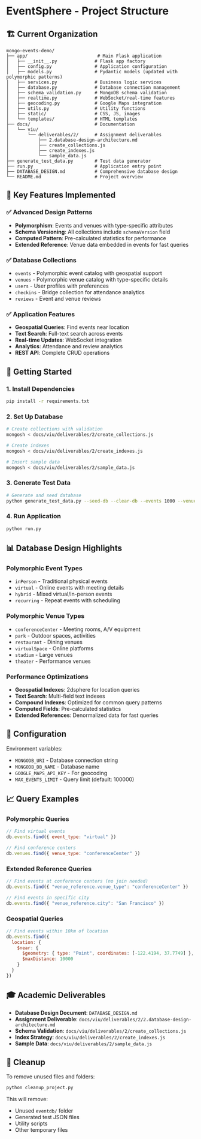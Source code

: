 # EventSphere - Project Structure

## 🏗️ Current Organization

```
mongo-events-demo/
├── app/                          # Main Flask application
│   ├── __init__.py              # Flask app factory
│   ├── config.py                # Application configuration
│   ├── models.py                # Pydantic models (updated with polymorphic patterns)
│   ├── services.py              # Business logic services
│   ├── database.py              # Database connection management
│   ├── schema_validation.py     # MongoDB schema validation
│   ├── realtime.py              # WebSocket/real-time features
│   ├── geocoding.py             # Google Maps integration
│   ├── utils.py                 # Utility functions
│   ├── static/                  # CSS, JS, images
│   └── templates/               # HTML templates
├── docs/                        # Documentation
│   └── viu/
│       └── deliverables/2/      # Assignment deliverables
│           ├── 2.database-design-architecture.md
│           ├── create_collections.js
│           ├── create_indexes.js
│           └── sample_data.js
├── generate_test_data.py        # Test data generator
├── run.py                       # Application entry point
├── DATABASE_DESIGN.md           # Comprehensive database design
└── README.md                    # Project overview
```

## 🎯 Key Features Implemented

### ✅ Advanced Design Patterns
- **Polymorphism**: Events and venues with type-specific attributes
- **Schema Versioning**: All collections include `schemaVersion` field
- **Computed Pattern**: Pre-calculated statistics for performance
- **Extended Reference**: Venue data embedded in events for fast queries

### ✅ Database Collections
- `events` - Polymorphic event catalog with geospatial support
- `venues` - Polymorphic venue catalog with type-specific details
- `users` - User profiles with preferences
- `checkins` - Bridge collection for attendance analytics
- `reviews` - Event and venue reviews

### ✅ Application Features
- **Geospatial Queries**: Find events near location
- **Text Search**: Full-text search across events
- **Real-time Updates**: WebSocket integration
- **Analytics**: Attendance and review analytics
- **REST API**: Complete CRUD operations

## 🚀 Getting Started

### 1. Install Dependencies
```bash
pip install -r requirements.txt
```

### 2. Set Up Database
```bash
# Create collections with validation
mongosh < docs/viu/deliverables/2/create_collections.js

# Create indexes
mongosh < docs/viu/deliverables/2/create_indexes.js

# Insert sample data
mongosh < docs/viu/deliverables/2/sample_data.js
```

### 3. Generate Test Data
```bash
# Generate and seed database
python generate_test_data.py --seed-db --clear-db --events 1000 --venues 100 --users 500
```

### 4. Run Application
```bash
python run.py
```

## 📊 Database Design Highlights

### Polymorphic Event Types
- `inPerson` - Traditional physical events
- `virtual` - Online events with meeting details
- `hybrid` - Mixed virtual/in-person events
- `recurring` - Repeat events with scheduling

### Polymorphic Venue Types
- `conferenceCenter` - Meeting rooms, A/V equipment
- `park` - Outdoor spaces, activities
- `restaurant` - Dining venues
- `virtualSpace` - Online platforms
- `stadium` - Large venues
- `theater` - Performance venues

### Performance Optimizations
- **Geospatial Indexes**: 2dsphere for location queries
- **Text Search**: Multi-field text indexes
- **Compound Indexes**: Optimized for common query patterns
- **Computed Fields**: Pre-calculated statistics
- **Extended References**: Denormalized data for fast queries

## 🔧 Configuration

Environment variables:
- `MONGODB_URI` - Database connection string
- `MONGODB_DB_NAME` - Database name
- `GOOGLE_MAPS_API_KEY` - For geocoding
- `MAX_EVENTS_LIMIT` - Query limit (default: 100000)

## 📈 Query Examples

### Polymorphic Queries
```javascript
// Find virtual events
db.events.find({ event_type: "virtual" })

// Find conference centers
db.venues.find({ venue_type: "conferenceCenter" })
```

### Extended Reference Queries
```javascript
// Find events at conference centers (no join needed)
db.events.find({ "venue_reference.venue_type": "conferenceCenter" })

// Find events in specific city
db.events.find({ "venue_reference.city": "San Francisco" })
```

### Geospatial Queries
```javascript
// Find events within 10km of location
db.events.find({
  location: {
    $near: {
      $geometry: { type: "Point", coordinates: [-122.4194, 37.7749] },
      $maxDistance: 10000
    }
  }
})
```

## 🎓 Academic Deliverables

- **Database Design Document**: `DATABASE_DESIGN.md`
- **Assignment Deliverable**: `docs/viu/deliverables/2/2.database-design-architecture.md`
- **Schema Validation**: `docs/viu/deliverables/2/create_collections.js`
- **Index Strategy**: `docs/viu/deliverables/2/create_indexes.js`
- **Sample Data**: `docs/viu/deliverables/2/sample_data.js`

## 🧹 Cleanup

To remove unused files and folders:
```bash
python cleanup_project.py
```

This will remove:
- Unused `eventdb/` folder
- Generated test JSON files
- Utility scripts
- Other temporary files
